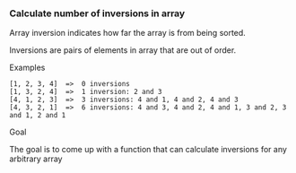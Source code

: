 ### Calculate number of inversions in array

Array inversion indicates how far the array is from being sorted.

Inversions are pairs of elements in array that are out of order.

Examples
```
[1, 2, 3, 4]  =>  0 inversions
[1, 3, 2, 4]  =>  1 inversion: 2 and 3
[4, 1, 2, 3]  =>  3 inversions: 4 and 1, 4 and 2, 4 and 3
[4, 3, 2, 1]  =>  6 inversions: 4 and 3, 4 and 2, 4 and 1, 3 and 2, 3 and 1, 2 and 1
```
Goal

The goal is to come up with a function that can calculate inversions for any arbitrary array

